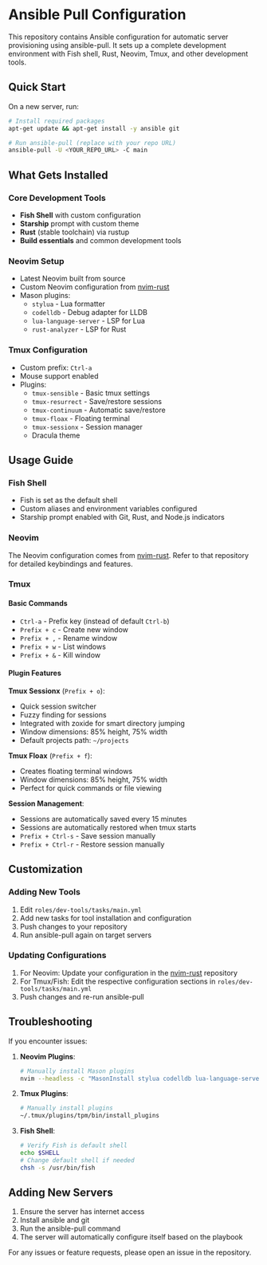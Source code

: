 # Ansible Pull Configuration

This repository contains Ansible configuration for automatic server provisioning using ansible-pull. It sets up a complete development environment with Fish shell, Rust, Neovim, Tmux, and other development tools.

## Quick Start

On a new server, run:

```bash
# Install required packages
apt-get update && apt-get install -y ansible git

# Run ansible-pull (replace with your repo URL)
ansible-pull -U <YOUR_REPO_URL> -C main
```

## What Gets Installed

### Core Development Tools
- **Fish Shell** with custom configuration
- **Starship** prompt with custom theme
- **Rust** (stable toolchain) via rustup
- **Build essentials** and common development tools

### Neovim Setup
- Latest Neovim built from source
- Custom Neovim configuration from [nvim-rust](https://github.com/uberbalogun/nvim-rust)
- Mason plugins:
  - `stylua` - Lua formatter
  - `codelldb` - Debug adapter for LLDB
  - `lua-language-server` - LSP for Lua
  - `rust-analyzer` - LSP for Rust

### Tmux Configuration
- Custom prefix: `Ctrl-a`
- Mouse support enabled
- Plugins:
  - `tmux-sensible` - Basic tmux settings
  - `tmux-resurrect` - Save/restore sessions
  - `tmux-continuum` - Automatic save/restore
  - `tmux-floax` - Floating terminal
  - `tmux-sessionx` - Session manager
  - Dracula theme

## Usage Guide

### Fish Shell
- Fish is set as the default shell
- Custom aliases and environment variables configured
- Starship prompt enabled with Git, Rust, and Node.js indicators

### Neovim
The Neovim configuration comes from [nvim-rust](https://github.com/uberbalogun/nvim-rust). Refer to that repository for detailed keybindings and features.

### Tmux

#### Basic Commands
- `Ctrl-a` - Prefix key (instead of default `Ctrl-b`)
- `Prefix + c` - Create new window
- `Prefix + ,` - Rename window
- `Prefix + w` - List windows
- `Prefix + &` - Kill window

#### Plugin Features

**Tmux Sessionx** (`Prefix + o`):
- Quick session switcher
- Fuzzy finding for sessions
- Integrated with zoxide for smart directory jumping
- Window dimensions: 85% height, 75% width
- Default projects path: `~/projects`

**Tmux Floax** (`Prefix + f`):
- Creates floating terminal windows
- Window dimensions: 85% height, 75% width
- Perfect for quick commands or file viewing

**Session Management**:
- Sessions are automatically saved every 15 minutes
- Sessions are automatically restored when tmux starts
- `Prefix + Ctrl-s` - Save session manually
- `Prefix + Ctrl-r` - Restore session manually

## Customization

### Adding New Tools
1. Edit `roles/dev-tools/tasks/main.yml`
2. Add new tasks for tool installation and configuration
3. Push changes to your repository
4. Run ansible-pull again on target servers

### Updating Configurations
1. For Neovim: Update your configuration in the [nvim-rust](https://github.com/uberbalogun/nvim-rust) repository
2. For Tmux/Fish: Edit the respective configuration sections in `roles/dev-tools/tasks/main.yml`
3. Push changes and re-run ansible-pull

## Troubleshooting

If you encounter issues:

1. **Neovim Plugins**: 
   ```bash
   # Manually install Mason plugins
   nvim --headless -c "MasonInstall stylua codelldb lua-language-server rust-analyzer" -c qall
   ```

2. **Tmux Plugins**:
   ```bash
   # Manually install plugins
   ~/.tmux/plugins/tpm/bin/install_plugins
   ```

3. **Fish Shell**:
   ```bash
   # Verify Fish is default shell
   echo $SHELL
   # Change default shell if needed
   chsh -s /usr/bin/fish
   ```

## Adding New Servers

1. Ensure the server has internet access
2. Install ansible and git
3. Run the ansible-pull command
4. The server will automatically configure itself based on the playbook

For any issues or feature requests, please open an issue in the repository.
